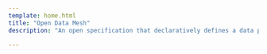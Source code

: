 ```yaml
---
template: home.html
title: "Open Data Mesh"
description: "An open specification that declaratively defines a data product in all its components using a JSON or YAML descriptor document."

---
```


